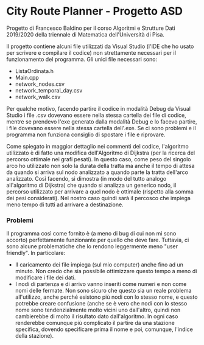 # City Route Planner - Progetto ASD
Progetto di Francesco Baldino per il corso Algoritmi e Strutture Dati 2019/2020 della triennale di Matematica dell'Università di Pisa.

Il progetto contiene alcuni file utilizzati da Visual Studio (l'IDE che ho usato per scrivere e compilare il codice) non strettamente necessari per il funzionamento del programma.
Gli unici file necessari sono:
- ListaOrdinata.h
- Main.cpp
- network_nodes.csv
- network_temporal_day.csv
- network_walk.csv

Per qualche motivo, facendo partire il codice in modalità Debug da Visual Studio i file .csv dovevano essere nella stessa cartella dei file di codice, mentre se prendevo l'exe generato dalla modalità Debug e lo facevo partire, i file dovevano essere nella stessa cartella dell'.exe. Se ci sono problemi e il programma non funziona consiglio di spostare i file e riprovare.

Come spiegato in maggior dettaglio nei commenti del codice, l'algoritmo utilizzato è di fatto una modifica dell'Algoritmo di Dijkstra (per la ricerca del percorso ottimale nei grafi pesati). In questo caso, come peso del singolo arco ho utilizzato non solo la durata della tratta ma anche il tempo di attesa da quando si arriva sul nodo analizzato a quando parte la tratta dell'arco analizzato. Così facendo, si dimostra (in modo del tutto analogo all'algoritmo di Dijkstra) che quando si analizza un generico nodo, il percorso utilizzato per arrivare a quel nodo è ottimale (rispetto alla somma dei pesi considerati). Nel nostro caso quindi sarà il percosco che impiega meno tempo di tutti ad arrivare a destinazione. 

### Problemi
Il programma così come fornito è (a meno di bug di cui non mi sono accorto) perfettamente funzionante per quello che deve fare. Tuttavia, ci sono alcune problematiche che lo rendono leggermente meno "user friendly". In particolare:
- Il caricamento dei file impiega (sul mio computer) anche fino ad un minuto. Non credo che sia possibile ottimizzare questo tempo a meno di modificare i file dei dati.
- I nodi di partenza e di arrivo vanno inseriti come numeri e non come nomi delle fermate. Non sono sicuro che questo sia un reale problema all'utilizzo, anche perché esistono più nodi con lo stesso nome, e questo potrebbe creare confusione (anche se è vero che nodi con lo stesso nome sono tendenzialmente molto vicini uno dall'altro, quindi non cambierebbe di molto il risultato dato dall'algoritmo. In ogni caso renderebbe comunque più complicato il partire da una stazione specifica, dovendo specificare prima il nome e poi, comunque, l'indice della stazione).
